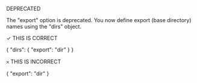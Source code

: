 DEPRECATED

The "export" option is deprecated. You now define export (base directory) names using the "dirs" object.

✓ THIS IS CORRECT

{
  "dirs": {
    "export": "dir"
  }
}

𐄂 THIS IS INCORRECT

{
  "export": "dir"
}